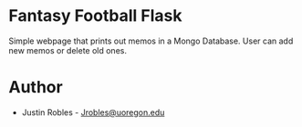 # Fantasy Football Flask
Simple webpage that prints out memos in a Mongo Database. User can add new memos or delete old ones.

# Author
* Justin Robles - Jrobles@uoregon.edu


